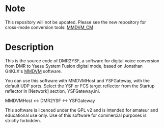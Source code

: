 # Note

This repository will not be updated. Please see the new repository for cross-mode conversion tools: [MMDVM_CM](https://github.com/juribeparada/MMDVM_CM)

# Description

This is the source code of DMR2YSF, a software for digital voice conversion from DMR to Yaesu System Fusion digital mode, based on Jonathan G4KLX's [MMDVM](https://github.com/g4klx) software.

You can use this software with MMDVMHost and YSFGateway, with the default UDP ports. Select the YSF or FCS target reflector from the Startup reflector in [Network] section, YSFGateway.ini.

MMDVMHost <-> DMR2YSF <-> YSFGateway

This software is licenced under the GPL v2 and is intended for amateur and educational use only. Use of this software for commercial purposes is strictly forbidden.
